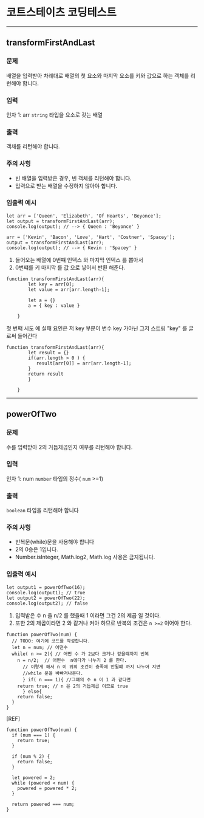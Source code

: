 # 코트스테이츠 코딩테스트 

---

## transformFirstAndLast

### 문제

배열을 입력받아 차례대로 배열의 첫 요소와 마지막 요소를 키와 값으로 하는 객체를 리런해야 합니다.

### 입력

인자 1:  arr `string` 타입을 요소로 갖는 배열 

### 출력

객채를 리턴해야 합니다.

### 주의 사힝

- 빈 배열을 입력받은 경우, 빈 객체를 리턴해야 합니다.
- 입력으로 받는 배열을 수정하지 않아야 합니다.

###  입출력 예시

```
let arr = ['Queen', 'Elizabeth', 'Of Hearts', 'Beyonce'];
let output = transformFirstAndLast(arr);
console.log(output); // --> { Queen : 'Beyonce' }

arr = ['Kevin', 'Bacon', 'Love', 'Hart', 'Costner', 'Spacey'];
output = transformFirstAndLast(arr);
console.log(output); // --> { Kevin : 'Spacey' }
```

1. 들어오는 배열에 0번쨰 인덱스 와 마지막 인덱스 를 뽑아서 
2. 0번쨰를 키 마지막 를 값 으로 넣어서 반환 해준다.

```
function transformFirstAndLast(arr){
        let key = arr[0];
        let value = arr[arr.length-1];
        
        let a = {} 
        a = { key : value }
    
    }
```
 첫 번쨰 시도 에 실패 요인은 저 key 부분이 변수 key 가아닌 그저 스트링 "key" 를 글로써 들어간다 
 
 ```
 function transformFirstAndLast(arr){
         let result = {} 
         if(arr.length > 0 ) {
            result[arr[0]] = arr[arr.length-1];
         }
         return result
         }
     
     }
 ```
 
 ---
 
 ## powerOfTwo
 
 ### 문제

수를 입력받아 2의 거듭제곱인지 여부를 리턴해야 합니다.

 ### 입력

 인자 1:  num `number` 타입의 정수( `num` >=1) 

 ### 출력

 `boolean` 타입을 리턴해야 합니다

 ### 주의 사힝

 - 반복문(while)문을 사용해야 합니다
 - 2의 0승은 1입니다.
 - Number.isInteger, Math.log2, Math.log 사용은 금지됩니다.

 ###  입출력 예시
```
let output1 = powerOfTwo(16);
console.log(output1); // true
let output2 = powerOfTwo(22);
console.log(output2); // false

```

1. 입력받은 수 n 을 n/2 를 했을때 1 이라면 그건 2의 제곱 일 것이다. 
2. 또한 2의 제곱이라면 2 와 같거나 커야 하므로 반복의 조건은  `n >=2` 이어야 한다.

```
function powerOfTwo(num) {
  // TODO: 여기에 코드를 작성합니다.
  let n = num; // 어떤수
  while( n >= 2){ // 어떤 수 가 2보다 크거나 같을떄까지 반복
    n = n/2;  // 어떤수  n에다가 나누기 2 를 한다. 
      // 이렇게 해서 n 이 위의 조건이 충족에 안될떄 까지 나누어 지면 
      //while 문을 바빠져나온다. 
      } if( n === 1){ //그떄의 수 n 이 1 과 같다면 
    return true; // n 은 2의 거듭제곱 이므로 true
      } else{
    return false;
  }   
}
```
[REF]

```
function powerOfTwo(num) {
  if (num === 1) {
    return true;
  }

  if (num % 2) {
    return false;
  }

  let powered = 2;
  while (powered < num) {
    powered = powered * 2;
  }

  return powered === num;
}
```


